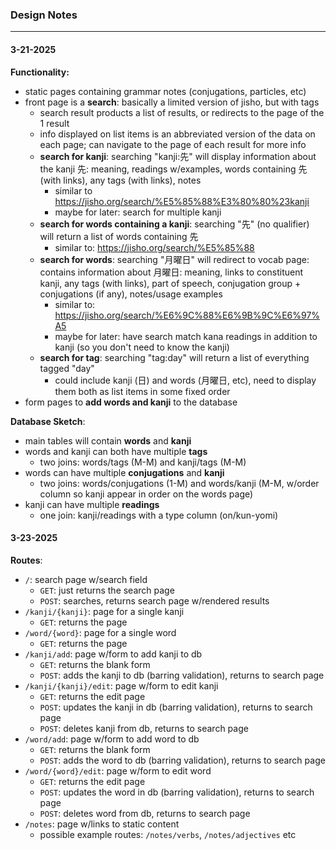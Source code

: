 ### Design Notes

---

#### 3-21-2025

**Functionality:**

- static pages containing grammar notes (conjugations, particles, etc)
- front page is a **search**: basically a limited version of jisho, but with tags
  - search result products a list of results, or redirects to the page of the 1 result
  - info displayed on list items is an abbreviated version of the data on each page; can navigate to the page of each result for more info
  - **search for kanji**: searching "kanji:先" will display information about the kanji 先: meaning, readings w/examples, words containing 先 (with links), any tags (with links), notes
    - similar to https://jisho.org/search/%E5%85%88%E3%80%80%23kanji
    - maybe for later: search for multiple kanji
  - **search for words containing a kanji**: searching "先" (no qualifier) will return a list of words containing 先 
    - similar to: https://jisho.org/search/%E5%85%88
  - **search for words**: searching "月曜日" will redirect to vocab page: contains information about 月曜日: meaning, links to constituent kanji, any tags (with links), part of speech, conjugation group + conjugations (if any), notes/usage examples
    - similar to: https://jisho.org/search/%E6%9C%88%E6%9B%9C%E6%97%A5
    - maybe for later: have search match kana readings in addition to kanji (so you don't need to know the kanji)
  - **search for tag**: searching "tag:day" will return a list of everything tagged "day"
    - could include kanji (日) and words (月曜日, etc), need to display them both as list items in some fixed order 
- form pages to **add words and kanji** to the database

**Database Sketch**:

- main tables will contain **words** and **kanji**
- words and kanji can both have multiple **tags**
  - two joins: words/tags (M-M) and kanji/tags (M-M)
- words can have multiple **conjugations** and **kanji**
  - two joins: words/conjugations (1-M) and words/kanji (M-M, w/order column so kanji appear in order on the words page)
- kanji can have multiple **readings**
  - one join: kanji/readings with a type column (on/kun-yomi)

#### 3-23-2025

**Routes**:

- `/`: search page w/search field
  - `GET`: just returns the search page
  - `POST`: searches, returns search page w/rendered results
- `/kanji/{kanji}`: page for a single kanji
  - `GET`: returns the page
- `/word/{word}`: page for a single word
  - `GET`: returns the page
- `/kanji/add`: page w/form to add kanji to db
  - `GET`: returns the blank form
  - `POST`: adds the kanji to db (barring validation), returns to search page
- `/kanji/{kanji}/edit`: page w/form to edit kanji
  - `GET`: returns the edit page
  - `POST`: updates the kanji in db (barring validation), returns to search page
  - `POST`: deletes kanji from db, returns to search page
- `/word/add`: page w/form to add word to db
  - `GET`: returns the blank form
  - `POST`: adds the word to db (barring validation), returns to search page
- `/word/{word}/edit`: page w/form to edit word
  - `GET`: returns the edit page
  - `POST`: updates the word in db (barring validation), returns to search page
  - `POST`: deletes word from db, returns to search page
- `/notes`: page w/links to static content
  - possible example routes: `/notes/verbs`, `/notes/adjectives` etc